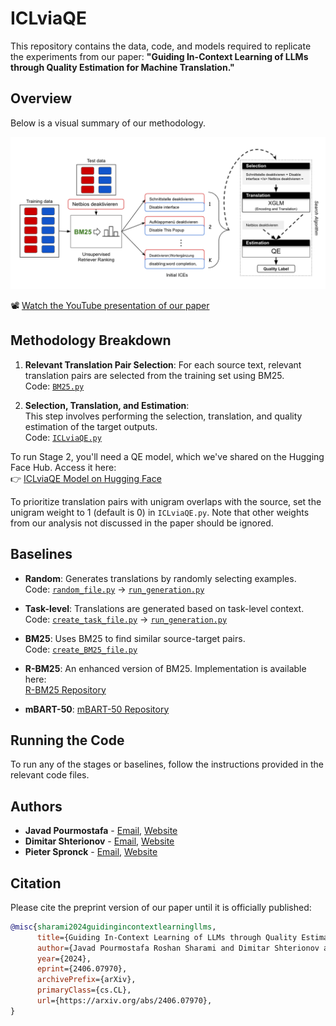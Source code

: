 # ICLviaQE

This repository contains the data, code, and models required to replicate the experiments from our paper: **"Guiding In-Context Learning of LLMs through Quality Estimation for Machine Translation."**

## Overview

Below is a visual summary of our methodology.

<img src="/Overview.png" width="700px" alt="Methodology Overview" title="Our Methodology">

📽️ [Watch the YouTube presentation of our paper](https://www.youtube.com/watch?v=CkVs-XV0LW0&ab_channel=JavadPourmostafa)

## Methodology Breakdown

1. **Relevant Translation Pair Selection**: For each source text, relevant translation pairs are selected from the training set using BM25.  
   Code: [`BM25.py`](BM25.py)
   
2. **Selection, Translation, and Estimation**:  
   This step involves performing the selection, translation, and quality estimation of the target outputs.  
   Code: [`ICLviaQE.py`](ICLviaQE.py)

To run Stage 2, you'll need a QE model, which we've shared on the Hugging Face Hub. Access it here:  
👉 [ICLviaQE Model on Hugging Face](https://huggingface.co/joyebright/ICLviaQE/tree/main)

To prioritize translation pairs with unigram overlaps with the source, set the unigram weight to 1 (default is 0) in `ICLviaQE.py`. Note that other weights from our analysis not discussed in the paper should be ignored.

## Baselines

- **Random**: Generates translations by randomly selecting examples.  
  Code: [`random_file.py`](random_file.py) -> [`run_generation.py`](run_generation.py)
  
- **Task-level**: Translations are generated based on task-level context.  
  Code: [`create_task_file.py`](create_task_file.py) -> [`run_generation.py`](run_generation.py)

- **BM25**: Uses BM25 to find similar source-target pairs.  
  Code: [`create_BM25_file.py`](create_BM25_file.py)

- **R-BM25**: An enhanced version of BM25. Implementation is available here:  
  [R-BM25 Repository](https://github.com/sweta20/inContextMT)

- **mBART-50**: 
  [mBART-50 Repository](https://github.com/JoyeBright/MT-HF)

## Running the Code

To run any of the stages or baselines, follow the instructions provided in the relevant code files. 

## Authors

- **Javad Pourmostafa** - [Email](mailto:j.pourmostafa@tilburguniversity.edu), [Website](https://javad.pourmostafa.me)
- **Dimitar Shterionov** - [Email](mailto:d.shterionov@tilburguniversity.edu), [Website](https://ilk.uvt.nl/~shterion/)
- **Pieter Spronck** - [Email](mailto:p.spronck@tilburguniversity.edu), [Website](https://www.spronck.net/)

## Citation

Please cite the preprint version of our paper until it is officially published:

```bibtex
@misc{sharami2024guidingincontextlearningllms,
      title={Guiding In-Context Learning of LLMs through Quality Estimation for Machine Translation}, 
      author={Javad Pourmostafa Roshan Sharami and Dimitar Shterionov and Pieter Spronck},
      year={2024},
      eprint={2406.07970},
      archivePrefix={arXiv},
      primaryClass={cs.CL},
      url={https://arxiv.org/abs/2406.07970}, 
}
